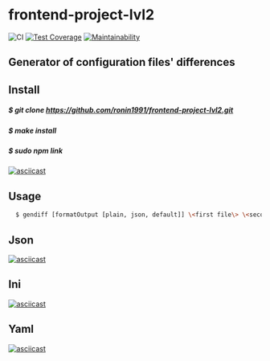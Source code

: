 # frontend-project-lvl2
![CI](https://github.com/ronin1991/frontend-project-lvl2/workflows/CI/badge.svg)
[![Test Coverage](https://api.codeclimate.com/v1/badges/f01a96c3a59332fbd670/test_coverage)](https://codeclimate.com/github/ronin1991/frontend-project-lvl2/test_coverage)
[![Maintainability](https://api.codeclimate.com/v1/badges/f01a96c3a59332fbd670/maintainability)](https://codeclimate.com/github/ronin1991/frontend-project-lvl2/maintainability)
## Generator of configuration files' differences

## Install
  ##### $ git clone https://github.com/ronin1991/frontend-project-lvl2.git
  ##### $ make install
  ##### $ sudo npm link
[![asciicast](https://asciinema.org/a/82Ey8eO9Z9f4RdtQVnJOfPxya.svg)](https://asciinema.org/a/82Ey8eO9Z9f4RdtQVnJOfPxya)

## Usage
```sh
  $ gendiff [formatOutput [plain, json, default]] \<first file\> \<second file>
```

## Json
  [![asciicast](https://asciinema.org/a/EaED2d8GtE0GKL9HHZPfZYlv5.svg)](https://asciinema.org/a/EaED2d8GtE0GKL9HHZPfZYlv5)

## Ini
  [![asciicast](https://asciinema.org/a/7CGFLKnbLZXPrfRoRma5Crd8k.svg)](https://asciinema.org/a/7CGFLKnbLZXPrfRoRma5Crd8k)

## Yaml
[![asciicast](https://asciinema.org/a/JOWjvJiYWiHuCjwke6x4iMrOk.svg)](https://asciinema.org/a/JOWjvJiYWiHuCjwke6x4iMrOk)